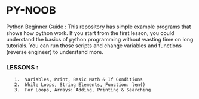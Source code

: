 # PY-NOOB
Python Beginner Guide : This repository has simple example programs that shows how python work. If you start from the first lesson, you could understand the basics of python programming without wasting time on long tutorials. You can run those scripts and change variables and functions (reverse engineer) to understand more.

### LESSONS : 
       1.  Variables, Print, Basic Math & If Conditions 
       2.  While Loops, String Elements, Function: len()
       3.  For Loops, Arrays: Adding, Printing & Searching 
